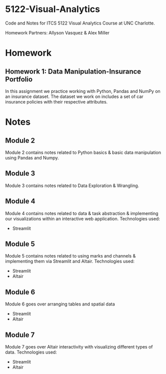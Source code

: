 # 5122-Visual-Analytics
Code and Notes for ITCS 5122 Visual Analytics Course at UNC Charlotte.

Homework Partners: Allyson Vasquez & Alex Miller

# Homework
## Homework 1: Data Manipulation-Insurance Portfolio
In this assignment we practice working with Python, Pandas and NumPy on an insurance dataset. The dataset we work on includes a set of car insurance policies with their respective attributes.

# Notes
## Module 2
Module 2 contains notes related to Python basics & basic data manipulation using Pandas and Numpy.

## Module 3
Module 3 contains notes related to Data Exploration & Wrangling.

## Module 4
Module 4 contains notes related to data & task abstraction & implementing our visualizations within an interactive web application.
Technologies used:
* Streamlit

## Module 5
Module 5 contains notes related to using marks and channels & implementing them via Streamlit and Altair.
Technologies used:
* Streamlit
* Altair

## Module 6
Module 6 goes over arranging tables and spatial data 
* Streamlit
* Altair

## Module 7
Module 7 goes over Altair interactivity with visualizing different types of data.
Technologies used:
* Streamlit
* Altair
